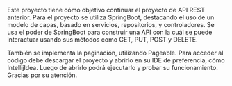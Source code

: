 Este proyecto tiene cómo objetivo continuar el proyecto de API REST anterior. Para el proyecto se utiliza SpringBoot, destacando el uso de un modelo de capas, basado en servicios, repositorios, y controladores. Se usa el poder de SpringBoot para construir una API con la cuál se puede interactuar usando sus métodos como GET, PUT, POST y DELETE.

También se implementa la paginación, utilizando Pageable.
Para acceder al código debe descargar el proyecto y abrirlo en su IDE de preferencia, cómo IntellijIdea. Luego de abrirlo podrá ejecutarlo y probar su funcionamiento.
Gracias por su atención.
